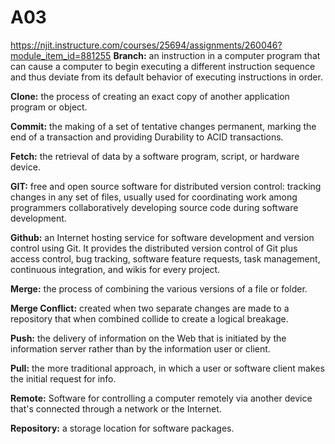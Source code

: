 # A03
https://njit.instructure.com/courses/25694/assignments/260046?module_item_id=881255
**Branch:** an instruction in a computer program that can cause a computer to begin executing a different instruction sequence and thus deviate from its default behavior of executing instructions in order.

**Clone:** the process of creating an exact copy of another application program or object.

**Commit:** the making of a set of tentative changes permanent, marking the end of a transaction and providing Durability to ACID transactions.

**Fetch:** the retrieval of data by a software program, script, or hardware device.

**GIT:** free and open source software for distributed version control: tracking changes in any set of files, usually used for coordinating work among programmers collaboratively developing source code during software development.

**Github:** an Internet hosting service for software development and version control using Git. It provides the distributed version control of Git plus access control, bug tracking, software feature requests, task management, continuous integration, and wikis for every project.

**Merge:** the process of combining the various versions of a file or folder.

**Merge Conflict:** created when two separate changes are made to a repository that when combined collide to create a logical breakage.

**Push:** the delivery of information on the Web that is initiated by the information server rather than by the information user or client.

**Pull:** the more traditional approach, in which a user or software client makes the initial request for info.

**Remote:** Software for controlling a computer remotely via another device that's connected through a network or the Internet.

**Repository:** a storage location for software packages.
